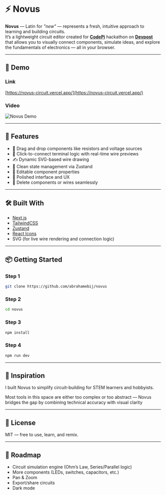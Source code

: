 # ⚡ Novus

**Novus** — Latin for *"new"* — represents a fresh, intuitive approach to learning and building circuits.  
It’s a lightweight circuit editor created for **[CodePi](https://codepi-ic-2025-1.devpost.com/)** hackathon on **[Devpost](https://devpost.com)** that allows you to visually connect components, simulate ideas, and explore the fundamentals of electronics — all in your browser.

---

## 🎥 Demo

### Link

[https://novus-circuit.vercel.app/](https://novus-circuit.vercel.app/)

### Video

![Novus Demo](https://github-production-user-asset-6210df.s3.amazonaws.com/91433818/447466521-4d554544-c4dc-4379-99d2-8ab8eec2d75c.gif?X-Amz-Algorithm=AWS4-HMAC-SHA256&X-Amz-Credential=AKIAVCODYLSA53PQK4ZA%2F20250526%2Fus-east-1%2Fs3%2Faws4_request&X-Amz-Date=20250526T074733Z&X-Amz-Expires=300&X-Amz-Signature=974d29498c0db01110464e1be335739c470398b06c026b122bdd346d21daae4d&X-Amz-SignedHeaders=host)

---

## 🚀 Features

- 🧱 Drag and drop components like resistors and voltage sources
- 🔌 Click-to-connect terminal logic with real-time wire previews
- ✍️ Dynamic SVG-based wire drawing
- 🧠 Clean state management via Zustand
- 🧰 Editable component properties
- 🧼 Polished interface and UX
- 🧹 Delete components or wires seamlessly

---

## 🛠️ Built With

- [Next.js](https://nextjs.org/)  
- [TailwindCSS](https://tailwindcss.com/)  
- [Zustand](https://github.com/pmndrs/zustand)  
- [React Icons](https://react-icons.github.io/react-icons/)
- SVG (for live wire rendering and connection logic)  

---

## 📦 Getting Started

### Step 1

```bash
git clone https://github.com/abrahamebij/novus
```

### Step 2

```bash
cd novus
```

### Step 3

```bash
npm install
```

### Step 4

```bash
npm run dev
```

---

## 🧠 Inspiration

I built Novus to simplify circuit-building for STEM learners and hobbyists.

Most tools in this space are either too complex or too abstract — Novus bridges the gap by combining technical accuracy with visual clarity

---

## 📃 License

MIT — free to use, learn, and remix.

---

## 🔮 Roadmap

- Circuit simulation engine (Ohm’s Law, Series/Parallel logic)
- More components (LEDs, switches, capacitors, etc.)
- Pan & Zoom
- Export/share circuits
- Dark mode
